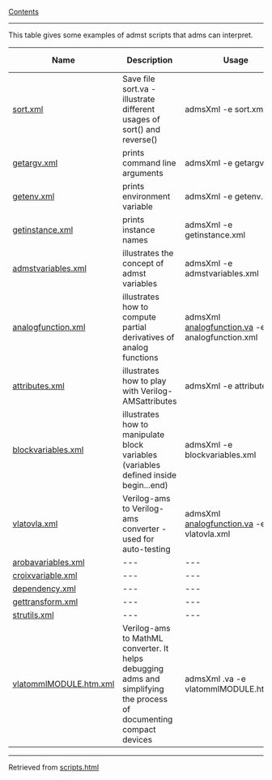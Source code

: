 [Contents](Contents.html)

---

This table gives some examples of admst scripts that adms can interpret.


Name | Description | Usage | Recent Changes | WasBug?
--- | --- | --- | --- | ---
[sort.xml](scripts/sort.xml)            | Save file sort.va - illustrate different usages of sort() and reverse() | admsXml -e sort.xml | 	21dec2007: updated for 2.2.8 | -
[getargv.xml](scripts/getargv.xml)         |	prints command line arguments | admsXml -e getargv.xml |	21dec2007: updated for 2.2.8 |	-
[getenv.xml](scripts/getenv.xml) 	        | prints environment variable |	admsXml -e getenv.xml 	| 21dec2007: updated for 2.2.8 	| -
[getinstance.xml](scripts/getinstance.xml)     |	prints instance names |	admsXml -e getinstance.xml 	| 21dec2007: updated for 2.2.8 	| -
[admstvariables.xml](scripts/admstvariables.xml)  |	illustrates the concept of admst variables | admsXml -e admstvariables.xml 	| 21dec2007: updated for 2.2.8 	|yes
[analogfunction.xml](scripts/analogfunction.xml)  |	illustrates how to compute partial derivatives of analog functions | admsXml [analogfunction.va](scripts/) -e analogfunction.xml 	| 21dec2007: updated for 2.2.8 	| yes
[attributes.xml](scripts/attributes.xml) 	    | illustrates how to play with Verilog-AMSattributes | admsXml -e attributes.xml 	| 21dec2007: updated for 2.2.8 	|no
[blockvariables.xml](scripts/blockvariables.xml)  | illustrates how to manipulate block variables (variables defined inside begin...end) | admsXml -e blockvariables.xml 	| 21dec2007: updated for 2.2.8 	|-
[vlatovla.xml](scripts/vlatovla.xml)        |	Verilog-ams to Verilog-ams converter - used for auto-testing | admsXml [analogfunction.va](scripts/analogfunction.va) -e vlatovla.xml 	| 21dec2007: updated for 2.2.8 	|no
[arobavariables.xml](scripts/arobavariables.xml) | --- | --- | --- | ---
[croixvariable.xml](scripts/croixvariable.xml) | --- | --- | --- | ---
[dependency.xml](scripts/dependency.xml) | --- | --- | --- | ---
[gettransform.xml](scripts/gettransform.xml) | --- | --- | --- | ---
[strutils.xml](scripts/strutils.xml) | --- | --- | --- | ---
[vlatommlMODULE.htm.xml](scripts/vlatommlMODULE.htm.xml) | Verilog-ams to MathML converter. It helps debugging adms and simplifying the process of documenting compact devices | admsXml <model>.va -e vlatommlMODULE.htm.xml | --- | ---

---

Retrieved from [scripts.html](http://vacomp.noovela.com/scripts.html)